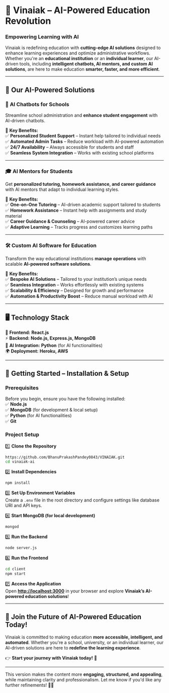 

# 🚀 **Vinaiak – AI-Powered Education Revolution**  

### **Empowering Learning with AI**  

Vinaiak is redefining education with **cutting-edge AI solutions** designed to enhance learning experiences and optimize administrative workflows. Whether you're an **educational institution** or an **individual learner**, our AI-driven tools, including **intelligent chatbots, AI mentors, and custom AI solutions**, are here to make education **smarter, faster, and more efficient**.  

---

## 🌟 **Our AI-Powered Solutions**  

### 🤖 **AI Chatbots for Schools**  
Streamline school administration and **enhance student engagement** with AI-driven chatbots.  

🔹 **Key Benefits:**  
✅ **Personalized Student Support** – Instant help tailored to individual needs  
✅ **Automated Admin Tasks** – Reduce workload with AI-powered automation  
✅ **24/7 Availability** – Always accessible for students and staff  
✅ **Seamless System Integration** – Works with existing school platforms  

---  

### 🎓 **AI Mentors for Students**  
Get **personalized tutoring, homework assistance, and career guidance** with AI mentors that adapt to individual learning styles.  

🔹 **Key Benefits:**  
✅ **One-on-One Tutoring** – AI-driven academic support tailored to students  
✅ **Homework Assistance** – Instant help with assignments and study material  
✅ **Career Guidance & Counseling** – AI-powered career advice  
✅ **Adaptive Learning** – Tracks progress and customizes learning paths  

---  

### 🛠 **Custom AI Software for Education**  
Transform the way educational institutions **manage operations** with scalable **AI-powered software solutions**.  

🔹 **Key Benefits:**  
✅ **Bespoke AI Solutions** – Tailored to your institution’s unique needs  
✅ **Seamless Integration** – Works effortlessly with existing systems  
✅ **Scalability & Efficiency** – Designed for growth and performance  
✅ **Automation & Productivity Boost** – Reduce manual workload with AI  

---  

## 🖥 **Technology Stack**  

🚀 **Frontend:** **React.js**  
⚡ **Backend:** **Node.js, Express.js, MongoDB**  
🧠 **AI Integration:** **Python** (for AI functionalities)  
🌍 **Deployment:** **Heroku, AWS**  

---

## 🔧 **Getting Started – Installation & Setup**  

### **Prerequisites**  
Before you begin, ensure you have the following installed:  
✅ **Node.js**  
✅ **MongoDB** (for development & local setup)  
✅ **Python** (for AI functionalities)  
✅ **Git**  

### **Project Setup**  

1️⃣ **Clone the Repository**  
```sh
https://github.com/BhanuPrakashPandey0843/VINAIAK.git
cd vinaiak-ai
```

2️⃣ **Install Dependencies**  
```sh
npm install
```

3️⃣ **Set Up Environment Variables**  
Create a `.env` file in the root directory and configure settings like database URI and API keys.  

4️⃣ **Start MongoDB (for local development)**  
```sh
mongod
```

5️⃣ **Run the Backend**  
```sh
node server.js
```

6️⃣ **Run the Frontend**  
```sh
cd client
npm start
```

7️⃣ **Access the Application**  
Open **[http://localhost:3000](http://localhost:3000)** in your browser and explore **Vinaiak’s AI-powered education solutions**!  

---

## 🎯 **Join the Future of AI-Powered Education Today!**  

Vinaiak is committed to making education **more accessible, intelligent, and automated**. Whether you're a school, university, or an individual learner, our AI-driven solutions are here to **redefine the learning experience**.  

👉 **Start your journey with Vinaiak today!** 🚀  

---

This version makes the content more **engaging, structured, and appealing**, while maintaining clarity and professionalism. Let me know if you'd like any further refinements! 🚀🔥
